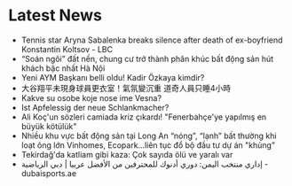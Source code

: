 # Latest News
-  Tennis star Aryna Sabalenka breaks silence after death of ex-boyfriend Konstantin Koltsov - LBC
-  “Soán ngôi” đất nền, chung cư trở thành phân khúc bất động sản hút khách bậc nhất Hà Nội
-  Yeni AYM Başkanı belli oldu! Kadir Özkaya kimdir?
-  大谷翔平未現身球員更衣室！氣氛變沉重 道奇人員只睡4小時
-  Kakve su osobe koje nose ime Vesna?
-  Ist Apfelessig der neue Schlankmacher?
-  Ali Koç'un sözleri camiada kriz çıkardı! "Fenerbahçe'ye yapılmış en büyük kötülük"
-  Nhiều khu vực bất động sản tại Long An “nóng”, “lạnh” bất thường khi loạt ông lớn Vinhomes, Ecopark…liên tục đổ bộ đầu tư dự án "khủng”
-  Tekirdağ'da katliam gibi kaza: Çok sayıda ölü ve yaralı var
-  إداري منتخب اليمن: دوري أدنوك للمحترفين من الأفضل عربيا | دبي الرياضية - dubaisports.ae
